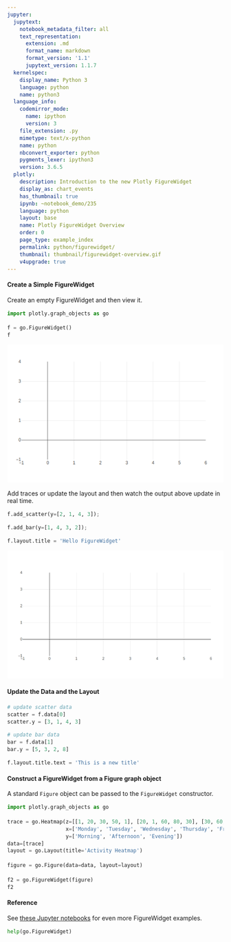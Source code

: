 ```yaml
---
jupyter:
  jupytext:
    notebook_metadata_filter: all
    text_representation:
      extension: .md
      format_name: markdown
      format_version: '1.1'
      jupytext_version: 1.1.7
  kernelspec:
    display_name: Python 3
    language: python
    name: python3
  language_info:
    codemirror_mode:
      name: ipython
      version: 3
    file_extension: .py
    mimetype: text/x-python
    name: python
    nbconvert_exporter: python
    pygments_lexer: ipython3
    version: 3.6.5
  plotly:
    description: Introduction to the new Plotly FigureWidget
    display_as: chart_events
    has_thumbnail: true
    ipynb: ~notebook_demo/235
    language: python
    layout: base
    name: Plotly FigureWidget Overview
    order: 0
    page_type: example_index
    permalink: python/figurewidget/
    thumbnail: thumbnail/figurewidget-overview.gif
    v4upgrade: true
---
```


#### Create a Simple FigureWidget
Create an empty FigureWidget and then view it.

```python
import plotly.graph_objects as go

f = go.FigureWidget()
f
```

<img src='https://raw.githubusercontent.com/michaelbabyn/plot_data/master/empty_fw.png'>


Add traces or update the layout and then watch the output above update in real time.

```python
f.add_scatter(y=[2, 1, 4, 3]);
```

```python
f.add_bar(y=[1, 4, 3, 2]);
```

```python
f.layout.title = 'Hello FigureWidget'
```

<img src='https://raw.githubusercontent.com/michaelbabyn/plot_data/master/figurewidget-create.gif'>


#### Update the Data and the Layout

```python
# update scatter data
scatter = f.data[0]
scatter.y = [3, 1, 4, 3]
```

```python
# update bar data
bar = f.data[1]
bar.y = [5, 3, 2, 8]
```

```python
f.layout.title.text = 'This is a new title'
```

#### Construct a FigureWidget from a Figure graph object


A standard `Figure` object can be passed to the `FigureWidget` constructor.

```python
import plotly.graph_objects as go

trace = go.Heatmap(z=[[1, 20, 30, 50, 1], [20, 1, 60, 80, 30], [30, 60, 1, -10, 20]],
                   x=['Monday', 'Tuesday', 'Wednesday', 'Thursday', 'Friday'],
                   y=['Morning', 'Afternoon', 'Evening'])
data=[trace]
layout = go.Layout(title='Activity Heatmap')

figure = go.Figure(data=data, layout=layout)

f2 = go.FigureWidget(figure)
f2
```

#### Reference


See [these Jupyter notebooks](https://github.com/jonmmease/plotly_ipywidget_notebooks) for even more FigureWidget examples.

```python
help(go.FigureWidget)
```
